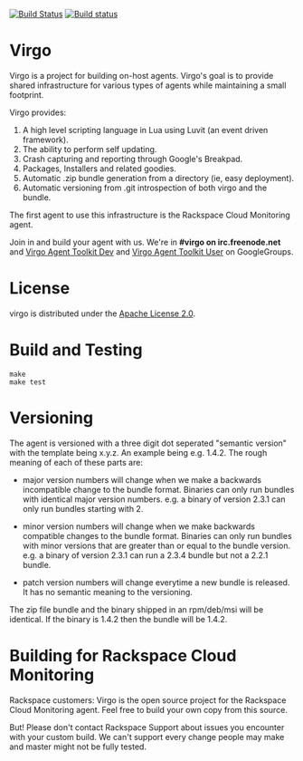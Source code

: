 [![Build Status](https://travis-ci.org/virgo-agent-toolkit/virgo-base-agent.svg?branch=luvi-up)](https://travis-ci.org/virgo-agent-toolkit/virgo-base-agent) [![Build status](https://ci.appveyor.com/api/projects/status/k7jglhodjrubcw0y/branch/luvi-up?svg=true)](https://ci.appveyor.com/project/racker-buildbot/virgo-base-agent/branch/luvi-up)


Virgo
=====

Virgo is a project for building on-host agents. Virgo's goal is to provide shared infrastructure for various types of agents while maintaining a small footprint.

Virgo provides:

1. A high level scripting language in Lua using Luvit (an event driven framework).
2. The ability to perform self updating.
3. Crash capturing and reporting through Google's Breakpad.
4. Packages, Installers and related goodies.
5. Automatic .zip bundle generation from a directory (ie, easy deployment).
6. Automatic versioning from .git introspection of both virgo and the bundle.

The first agent to use this infrastructure is the Rackspace Cloud Monitoring agent.

Join in and build your agent with us. We're in **#virgo on irc.freenode.net** and [Virgo Agent Toolkit Dev][devGG] and [Virgo Agent Toolkit User][userGG] on GoogleGroups.

[devGG]: https://groups.google.com/forum/#!forum/virgo-agent-toolkit-dev
[userGG]: https://groups.google.com/forum/#!forum/virgo-agent-toolkit-user

License
=======

virgo is distributed under the [Apache License 2.0][apache].

[apache]: http://www.apache.org/licenses/LICENSE-2.0.html

Build and Testing
=================

```
make
make test
```

Versioning
==========

The agent is versioned with a three digit dot seperated "semantic
version" with the template being x.y.z. An example being e.g. 1.4.2. The
rough meaning of each of these parts are:

- major version numbers will change when we make a backwards
  incompatible change to the bundle format. Binaries can only run
  bundles with identical major version numbers. e.g. a binary of version
  2.3.1 can only run bundles starting with 2.

- minor version numbers will change when we make backwards compatible
  changes to the bundle format. Binaries can only run bundles with minor
  versions that are greater than or equal to the bundle version. e.g. a
  binary of version 2.3.1 can run a 2.3.4 bundle but not a 2.2.1 bundle.

- patch version numbers will change everytime a new bundle is released.
  It has no semantic meaning to the versioning.

The zip file bundle and the binary shipped in an rpm/deb/msi will be
identical. If the binary is 1.4.2 then the bundle will be 1.4.2.

Building for Rackspace Cloud Monitoring
=======================================

Rackspace customers: Virgo is the open source project for the Rackspace
Cloud Monitoring agent. Feel free to build your own copy from this
source.

But! Please don't contact Rackspace Support about issues you encounter
with your custom build. We can't support every change people may make
and master might not be fully tested.

